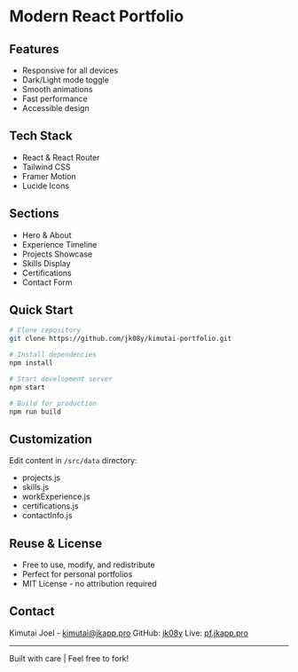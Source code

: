 # Modern React Portfolio 

## Features
- Responsive for all devices
- Dark/Light mode toggle
- Smooth animations
- Fast performance
- Accessible design

## Tech Stack
- React & React Router
- Tailwind CSS
- Framer Motion
- Lucide Icons

## Sections
- Hero & About
- Experience Timeline
- Projects Showcase
- Skills Display
- Certifications
- Contact Form

## Quick Start
```bash
# Clone repository
git clone https://github.com/jk08y/kimutai-portfolio.git

# Install dependencies
npm install

# Start development server
npm start

# Build for production
npm run build
```

## Customization
Edit content in `/src/data` directory:
- projects.js
- skills.js
- workExperience.js
- certifications.js
- contactInfo.js

## Reuse & License
- Free to use, modify, and redistribute
- Perfect for personal portfolios
- MIT License - no attribution required

## Contact
Kimutai Joel - [kimutai@jkapp.pro](mailto:kimutai@jkapp.pro)
GitHub: [jk08y](https://github.com/jk08y)
Live: [pf.jkapp.pro](https://pf.jkapp.pro)

---
Built with care | Feel free to fork!
